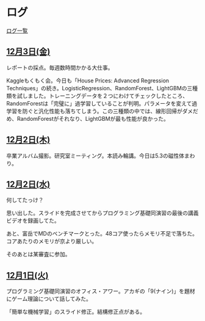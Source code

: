 # ログ

[ログ一覧](index.html)

## [12月3日(金)](#04) <a id="04"></a>

レポートの採点。毎週数時間かかる大仕事。

Kaggleもくもく会。今日も「House Prices: Advanced Regression Techniques」の続き。LogisticRegression、RandomForest、LightGBMの三種類を試しました。トレーニングデータを２つにわけてチェックしたところ、RandomForestは「完璧に」過学習していることが判明。パラメータを変えて過学習を防ぐと汎化性能も落ちてしまう。この三種類の中では、線形回帰がダメだめ、RandomForestがそれなり、LightGBMが最も性能が良かった。

## [12月2日(木)](#03) <a id="03"></a>

卒業アルバム撮影。研究室ミーティング。本読み輪講。今日は5.3の磁性体まわり。

## [12月2日(水)](#02) <a id="02"></a>

何してたっけ？

思い出した。スライドを完成させてからプログラミング基礎同演習の最後の講義ビデオを録画してた。

あと、富岳でMDのベンチマークとった。48コア使ったらメモリ不足で落ちた。コアあたりのメモリが京より厳しい。

そのあとは某審査に参加。

## [12月1日(火)](#01) <a id="01"></a>

プログラミング基礎同演習のオフィス・アワー。アカギの「9(ナイン)」を題材にゲーム理論について話してみた。

「簡単な機械学習」のスライド修正。結構修正点がある。